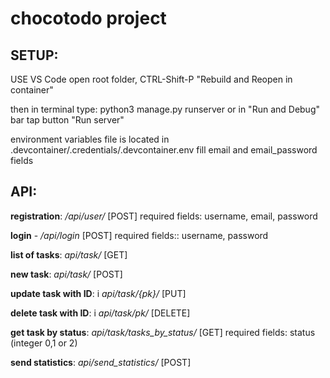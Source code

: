 # chocotodo project
## SETUP:
USE VS Code
open root folder, CTRL-Shift-P "Rebuild and Reopen in container"

then in terminal type:
python3 manage.py runserver
or in "Run and Debug" bar tap button "Run server"

environment variables file is located in .devcontainer/.credentials/.devcontainer.env
fill email and email_password fields


## API:

**registration**:
 */api/user/*  [POST]
   required fields:
      username, email, password

**login** - */api/login* [POST]
  required fields:: 
    username, password

**list of tasks**: *api/task/* [GET]

**new task**: *api/task/* [POST]

**update task with ID**: i *api/task/{pk}/* [PUT]

**delete task with ID**: i *api/task/pk/* [DELETE]

**get task by status**: *api/task/tasks_by_status/* [GET]
    required fields:
        status (integer 0,1 or 2)
        
**send statistics**: *api/send_statistics/* [POST]
